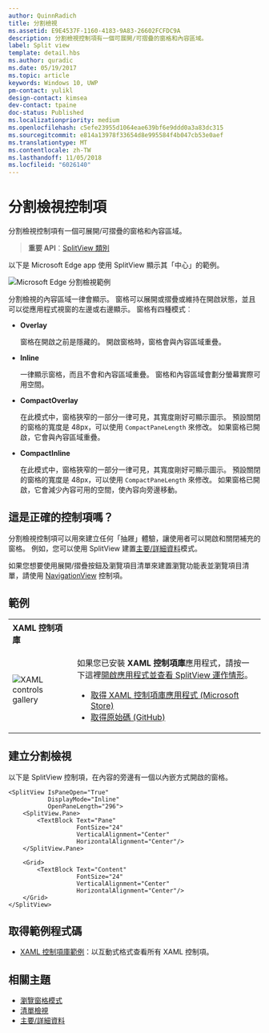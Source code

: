 ```yaml
---
author: QuinnRadich
title: 分割檢視
ms.assetid: E9E4537F-1160-4183-9A83-26602FCFDC9A
description: 分割檢視控制項有一個可展開/可摺疊的窗格和內容區域。
label: Split view
template: detail.hbs
ms.author: quradic
ms.date: 05/19/2017
ms.topic: article
keywords: Windows 10, UWP
pm-contact: yulikl
design-contact: kimsea
dev-contact: tpaine
doc-status: Published
ms.localizationpriority: medium
ms.openlocfilehash: c5efe23955d1064eae639bf6e9ddd0a3a83dc315
ms.sourcegitcommit: e814a13978f33654d8e995584f4b047cb53e0aef
ms.translationtype: MT
ms.contentlocale: zh-TW
ms.lasthandoff: 11/05/2018
ms.locfileid: "6026140"
---
```

# <a name="split-view-control"></a>分割檢視控制項

分割檢視控制項有一個可展開/可摺疊的窗格和內容區域。

> **重要 API**：[SplitView 類別](https://msdn.microsoft.com/library/windows/apps/dn864360)

以下是 Microsoft Edge app 使用 SplitView 顯示其「中心」的範例。

![Microsoft Edge 分割檢視範例](images/split_view_Edge.png)


 分割檢視的內容區域一律會顯示。 窗格可以展開或摺疊或維持在開啟狀態，並且可以從應用程式視窗的左邊或右邊顯示。 窗格有四種模式︰

-   **Overlay**

    窗格在開啟之前是隱藏的。 開啟窗格時，窗格會與內容區域重疊。

-   **Inline**

    一律顯示窗格，而且不會和內容區域重疊。 窗格和內容區域會劃分螢幕實際可用空間。

-   **CompactOverlay**

    在此模式中，窗格狹窄的一部分一律可見，其寬度剛好可顯示圖示。 預設關閉的窗格的寬度是 48px，可以使用 `CompactPaneLength` 來修改。 如果窗格已開啟，它會與內容區域重疊。

-   **CompactInline**

    在此模式中，窗格狹窄的一部分一律可見，其寬度剛好可顯示圖示。 預設關閉的窗格的寬度是 48px，可以使用 `CompactPaneLength` 來修改。 如果窗格已開啟，它會減少內容可用的空間，使內容向旁邊移動。

## <a name="is-this-the-right-control"></a>這是正確的控制項嗎？

分割檢視控制項可以用來建立任何「抽屜」體驗，讓使用者可以開啟和關閉補充的窗格。 例如，您可以使用 SplitView 建置[主要/詳細資料](master-details.md)模式。

如果您想要使用展開/摺疊按鈕及瀏覽項目清單來建置瀏覽功能表並瀏覽項目清單，請使用 [NavigationView](navigationview.md) 控制項。

## <a name="examples"></a>範例

<table>
<th align="left">XAML 控制項庫<th>
<tr>
<td><img src="images/xaml-controls-gallery-sm.png" alt="XAML controls gallery"></img></td>
<td>
    <p>如果您已安裝 <strong style="font-weight: semi-bold">XAML 控制項庫</strong>應用程式，請按一下這裡<a href="xamlcontrolsgallery:/item/SplitView">開啟應用程式並查看 SplitView 運作情形</a>。</p>
    <ul>
    <li><a href="https://www.microsoft.com/store/productId/9MSVH128X2ZT">取得 XAML 控制項庫應用程式 (Microsoft Store)</a></li>
    <li><a href="https://github.com/Microsoft/Windows-universal-samples/tree/master/Samples/XamlUIBasics">取得原始碼 (GitHub)</a></li>
    </ul>
</td>
</tr>
</table>

## <a name="create-a-split-view"></a>建立分割檢視

以下是 SplitView 控制項，在內容的旁邊有一個以內嵌方式開啟的窗格。
```xaml
<SplitView IsPaneOpen="True"
           DisplayMode="Inline"
           OpenPaneLength="296">
    <SplitView.Pane>
        <TextBlock Text="Pane"
                   FontSize="24"
                   VerticalAlignment="Center"
                   HorizontalAlignment="Center"/>
    </SplitView.Pane>

    <Grid>
        <TextBlock Text="Content"
                   FontSize="24"
                   VerticalAlignment="Center"
                   HorizontalAlignment="Center"/>
    </Grid>
</SplitView>
```

## <a name="get-the-sample-code"></a>取得範例程式碼

- [XAML 控制項庫範例](https://github.com/Microsoft/Windows-universal-samples/tree/master/Samples/XamlUIBasics)：以互動式格式查看所有 XAML 控制項。

## <a name="related-topics"></a>相關主題
- [瀏覽窗格模式](navigationview.md)
- [清單檢視](lists.md)
- [主要/詳細資料](master-details.md)